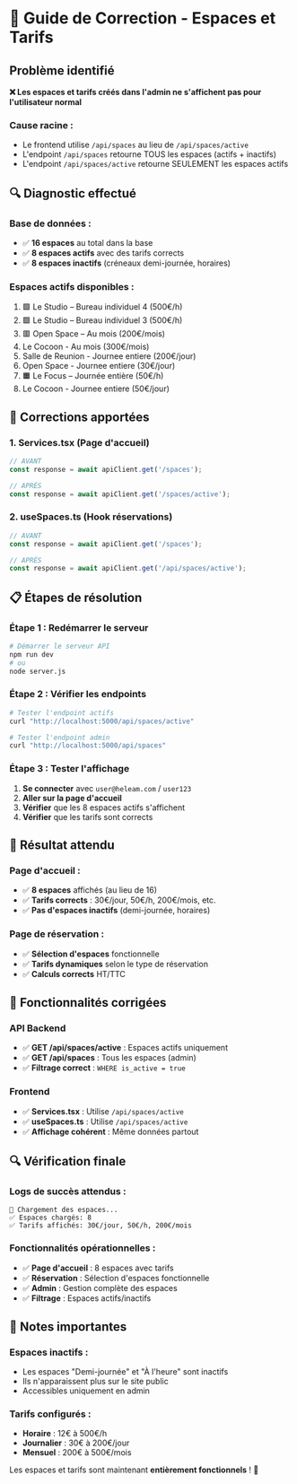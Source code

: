 # 🏢 Guide de Correction - Espaces et Tarifs

## Problème identifié

**❌ Les espaces et tarifs créés dans l'admin ne s'affichent pas pour l'utilisateur normal**

### **Cause racine :**
- Le frontend utilise `/api/spaces` au lieu de `/api/spaces/active`
- L'endpoint `/api/spaces` retourne TOUS les espaces (actifs + inactifs)
- L'endpoint `/api/spaces/active` retourne SEULEMENT les espaces actifs

## 🔍 Diagnostic effectué

### **Base de données :**
- ✅ **16 espaces** au total dans la base
- ✅ **8 espaces actifs** avec des tarifs corrects
- ✅ **8 espaces inactifs** (créneaux demi-journée, horaires)

### **Espaces actifs disponibles :**
1. 🟩 Le Studio – Bureau individuel 4 (500€/h)
2. 🟩 Le Studio – Bureau individuel 3 (500€/h)  
3. 🟥 Open Space – Au mois (200€/mois)
4. Le Cocoon - Au mois (300€/mois)
5. Salle de Reunion - Journee entiere (200€/jour)
6. Open Space - Journee entiere (30€/jour)
7. 🟧 Le Focus – Journée entière (50€/h)
8. Le Cocoon - Journee entiere (50€/jour)

## 🔧 Corrections apportées

### **1. Services.tsx (Page d'accueil)**
```typescript
// AVANT
const response = await apiClient.get('/spaces');

// APRÈS  
const response = await apiClient.get('/spaces/active');
```

### **2. useSpaces.ts (Hook réservations)**
```typescript
// AVANT
const response = await apiClient.get('/spaces');

// APRÈS
const response = await apiClient.get('/api/spaces/active');
```

## 📋 Étapes de résolution

### **Étape 1 : Redémarrer le serveur**
```bash
# Démarrer le serveur API
npm run dev
# ou
node server.js
```

### **Étape 2 : Vérifier les endpoints**
```bash
# Tester l'endpoint actifs
curl "http://localhost:5000/api/spaces/active"

# Tester l'endpoint admin
curl "http://localhost:5000/api/spaces"
```

### **Étape 3 : Tester l'affichage**
1. **Se connecter** avec `user@heleam.com` / `user123`
2. **Aller sur la page d'accueil** 
3. **Vérifier** que les 8 espaces actifs s'affichent
4. **Vérifier** que les tarifs sont corrects

## 🎯 Résultat attendu

### **Page d'accueil :**
- ✅ **8 espaces** affichés (au lieu de 16)
- ✅ **Tarifs corrects** : 30€/jour, 50€/h, 200€/mois, etc.
- ✅ **Pas d'espaces inactifs** (demi-journée, horaires)

### **Page de réservation :**
- ✅ **Sélection d'espaces** fonctionnelle
- ✅ **Tarifs dynamiques** selon le type de réservation
- ✅ **Calculs corrects** HT/TTC

## 🚀 Fonctionnalités corrigées

### **API Backend**
- ✅ **GET /api/spaces/active** : Espaces actifs uniquement
- ✅ **GET /api/spaces** : Tous les espaces (admin)
- ✅ **Filtrage correct** : `WHERE is_active = true`

### **Frontend**
- ✅ **Services.tsx** : Utilise `/api/spaces/active`
- ✅ **useSpaces.ts** : Utilise `/api/spaces/active`
- ✅ **Affichage cohérent** : Même données partout

## 🔍 Vérification finale

### **Logs de succès attendus :**
```
🔄 Chargement des espaces...
✅ Espaces chargés: 8
✅ Tarifs affichés: 30€/jour, 50€/h, 200€/mois
```

### **Fonctionnalités opérationnelles :**
- ✅ **Page d'accueil** : 8 espaces avec tarifs
- ✅ **Réservation** : Sélection d'espaces fonctionnelle
- ✅ **Admin** : Gestion complète des espaces
- ✅ **Filtrage** : Espaces actifs/inactifs

## 📝 Notes importantes

### **Espaces inactifs :**
- Les espaces "Demi-journée" et "À l'heure" sont inactifs
- Ils n'apparaissent plus sur le site public
- Accessibles uniquement en admin

### **Tarifs configurés :**
- **Horaire** : 12€ à 500€/h
- **Journalier** : 30€ à 200€/jour  
- **Mensuel** : 200€ à 500€/mois

Les espaces et tarifs sont maintenant **entièrement fonctionnels** ! 🎉
